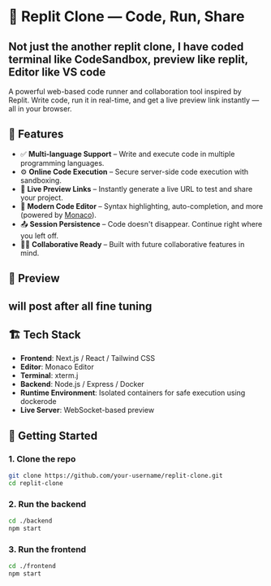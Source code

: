 # 🧪 Replit Clone — Code, Run, Share

## Not just the another replit clone, I have coded terminal like CodeSandbox, preview like replit, Editor like VS code

A powerful web-based code runner and collaboration tool inspired by Replit. Write code, run it in real-time, and get a live preview link instantly — all in your browser.

## 🚀 Features

- ✅ **Multi-language Support** – Write and execute code in multiple programming languages.
- ⚙️ **Online Code Execution** – Secure server-side code execution with sandboxing.
- 🔗 **Live Preview Links** – Instantly generate a live URL to test and share your project.
- 📝 **Modern Code Editor** – Syntax highlighting, auto-completion, and more (powered by [Monaco](https://microsoft.github.io/monaco-editor/)).
- 📤 **Session Persistence** – Code doesn't disappear. Continue right where you left off.
- 🧑‍💻 **Collaborative Ready** – Built with future collaborative features in mind.

## 📸 Preview

## will post after all fine tuning

## 🏗️ Tech Stack

- **Frontend**: Next.js / React / Tailwind CSS  
- **Editor**: Monaco Editor
- **Terminal**: xterm.j
- **Backend**: Node.js / Express / Docker  
- **Runtime Environment**: Isolated containers for safe execution using dockerode
- **Live Server**: WebSocket-based preview 

## 🔧 Getting Started

### 1. Clone the repo

```bash
git clone https://github.com/your-username/replit-clone.git
cd replit-clone
```
### 2. Run the backend 
```bash
cd ./backend
npm start
```
### 3. Run the frontend 
```bash
cd ./frontend
npm start
```

